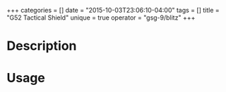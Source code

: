 +++
categories = []
date = "2015-10-03T23:06:10-04:00"
tags = []
title = "G52 Tactical Shield"
unique = true
operator = "gsg-9/blitz"
+++

# Description



# Usage
